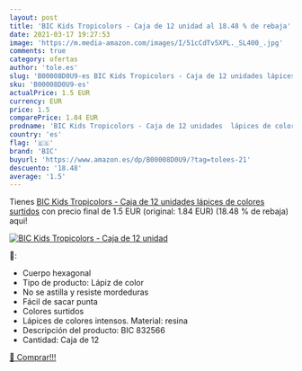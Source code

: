```yaml
---
layout: post
title: 'BIC Kids Tropicolors - Caja de 12 unidad al 18.48 % de rebaja'
date: 2021-03-17 19:27:53
image: 'https://m.media-amazon.com/images/I/51cCdTv5XPL._SL400_.jpg'
comments: true
category: ofertas
author: 'tole.es'
slug: 'B00008D0U9-es BIC Kids Tropicolors - Caja de 12 unidades lápices de...'
sku: 'B00008D0U9-es'
actualPrice: 1.5 EUR
currency: EUR
price: 1.5
comparePrice: 1.84 EUR
prodname: 'BIC Kids Tropicolors - Caja de 12 unidades  lápices de colores surtidos'
country: 'es'
flag: '🇪🇸'
brand: 'BIC'
buyurl: 'https://www.amazon.es/dp/B00008D0U9/?tag=tolees-21'
descuento: '18.48'
average: '1.5'
---
```


Tienes [BIC Kids Tropicolors - Caja de 12 unidades  lápices de colores surtidos](https://www.amazon.es/dp/B00008D0U9/?tag=tolees-21) con precio final de  1.5 EUR (original: 1.84 EUR) (18.48 %  de rebaja) aqui!

[![BIC Kids Tropicolors - Caja de 12 unidad](https://m.media-amazon.com/images/I/51cCdTv5XPL._SL400_.jpg)](https://www.amazon.es/dp/B00008D0U9/?tag=tolees-21)

🔎:

- Cuerpo hexagonal
- Tipo de producto: Lápiz de color
- No se astilla y resiste mordeduras
- Fácil de sacar punta
- Colores surtidos
- Lápices de colores intensos. Material: resina
- Descripción del producto: BIC 832566
- Cantidad: Caja de 12

[🛒 Comprar!!!](https://www.amazon.es/dp/B00008D0U9/?tag=tolees-21)
